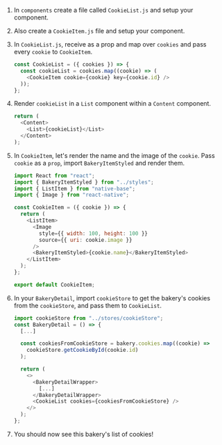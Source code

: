 1. In `components` create a file called `CookieList.js` and setup your component.

2. Also create a `CookieItem.js` file and setup your component.

3. In `CookieList.js`, receive as a prop and map over `cookies` and pass every `cookie` to `CookieItem`.

   ```javascript
   const CookieList = ({ cookies }) => {
     const cookieList = cookies.map((cookie) => (
       <CookieItem cookie={cookie} key={cookie.id} />
     ));
   };
   ```

4. Render `cookieList` in a `List` component within a `Content` component.

   ```javascript
   return (
     <Content>
       <List>{cookieList}</List>
     </Content>
   );
   ```

5. In `CookieItem`, let's render the name and the image of the `cookie`. Pass `cookie` as a `prop`, import `BakeryItemStyled` and render them.

   ```javascript
   import React from "react";
   import { BakeryItemStyled } from "../styles";
   import { ListItem } from "native-base";
   import { Image } from "react-native";

   const CookieItem = ({ cookie }) => {
     return (
       <ListItem>
         <Image
           style={{ width: 100, height: 100 }}
           source={{ uri: cookie.image }}
         />
         <BakeryItemStyled>{cookie.name}</BakeryItemStyled>
       </ListItem>
     );
   };

   export default CookieItem;
   ```

6. In your `BakeryDetail`, import `cookieStore` to get the bakery's cookies from the `cookieStore`, and pass them to `CookieList`.

   ```javascript
   import cookieStore from "../stores/cookieStore";
   const BakeryDetail = () => {
     [...]

     const cookiesFromCookieStore = bakery.cookies.map((cookie) =>
       cookieStore.getCookieById(cookie.id)
     );

     return (
       <>
         <BakeryDetailWrapper>
           [...]
         </BakeryDetailWrapper>
         <CookieList cookies={cookiesFromCookieStore} />
       </>
     );
   };
   ```

7. You should now see this bakery's list of cookies!
